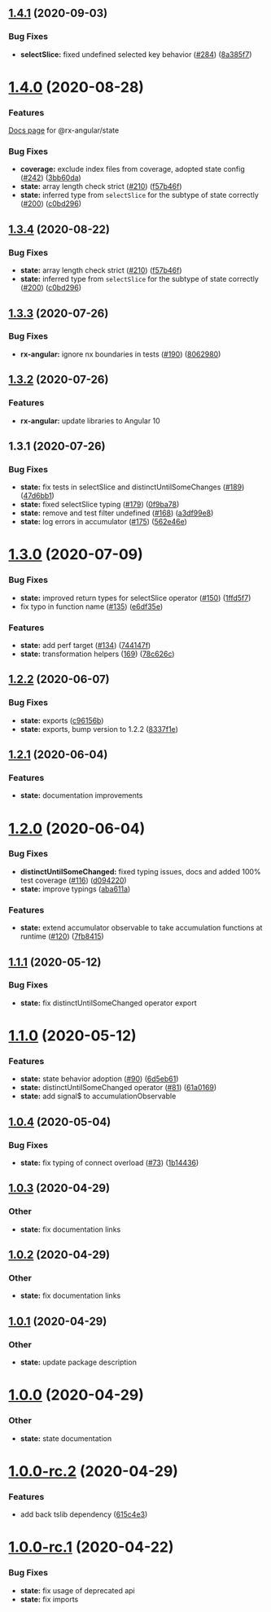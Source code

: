 ## [1.4.1](https://github.com/rx-angular/rx-angular/compare/state@1.4.0...state@1.4.1) (2020-09-03)

  ### Bug Fixes

  * **selectSlice:** fixed undefined selected key behavior ([#284](https://github.com/rx-angular/rx-angular/issues/284)) ([8a385f7](https://github.com/rx-angular/rx-angular/commit/8a385f7149e3ad04a59466d2930686fb3dabe75c))


  # [1.4.0](https://github.com/rx-angular/rx-angular/compare/state@1.3.4...state@1.4.0) (2020-08-28)

  ### Features

  [Docs page](https://rx-angular.github.io/rx-angular/#/web/state/general/overview) for @rx-angular/state

  ### Bug Fixes

  * **coverage:** exclude index files from coverage, adopted state config ([#242](https://github.com/rx-angular/rx-angular/issues/242)) ([3bb60da](https://github.com/rx-angular/rx-angular/commit/3bb60dad76af807ef7dde45dbce3081b23916db9))
  * **state:** array length check strict ([#210](https://github.com/rx-angular/rx-angular/issues/210)) ([f57b46f](https://github.com/rx-angular/rx-angular/commit/f57b46f896fa387d6bb1f6a416405e46496733c7))
  * **state:** inferred type from `selectSlice` for the subtype of state correctly ([#200](https://github.com/rx-angular/rx-angular/issues/200)) ([c0bd296](https://github.com/rx-angular/rx-angular/commit/c0bd296f206246a3790d487796dfdde46f56d3aa))

  ## [1.3.4](https://github.com/rx-angular/rx-angular/compare/state@1.3.4...state@1.3.4) (2020-08-22)

  ### Bug Fixes

  - **state:** array length check strict ([#210](https://github.com/rx-angular/rx-angular/issues/210)) ([f57b46f](https://github.com/rx-angular/rx-angular/commit/f57b46f896fa387d6bb1f6a416405e46496733c7))
  - **state:** inferred type from `selectSlice` for the subtype of state correctly ([#200](https://github.com/rx-angular/rx-angular/issues/200)) ([c0bd296](https://github.com/rx-angular/rx-angular/commit/c0bd296f206246a3790d487796dfdde46f56d3aa))

  ## [1.3.3](https://github.com/rx-angular/rx-angular/compare/state@1.3.2...state@1.3.3) (2020-07-26)

  ### Bug Fixes

  - **rx-angular:** ignore nx boundaries in tests ([#190](https://github.com/rx-angular/rx-angular/issues/190)) ([8062980](https://github.com/rx-angular/rx-angular/commit/8062980928bc5959b486958c35c2833a5a4f0544))

  ## [1.3.2](https://github.com/rx-angular/rx-angular/compare/state@1.3.1...state@1.3.2) (2020-07-26)

  ### Features

  - **rx-angular:** update libraries to Angular 10

  ## 1.3.1 (2020-07-26)

  ### Bug Fixes

  - **state:** fix tests in selectSlice and distinctUntilSomeChanges ([#189](https://github.com/rx-angular/rx-angular/issues/189)) ([47d6bb1](https://github.com/rx-angular/rx-angular/commit/47d6bb1d62d851dab706041053553d764478a87e))
  - **state:** fixed selectSlice typing ([#179](https://github.com/rx-angular/rx-angular/issues/179)) ([0f9ba78](https://github.com/rx-angular/rx-angular/commit/0f9ba785e899a1924bc572c627e1e9701561195d))
  - **state:** remove and test filter undefined ([#168](https://github.com/rx-angular/rx-angular/pull/168)) ([a3df99e8](https://github.com/rx-angular/rx-angular/commit/a3df99e8cc688af2656b1116225c65f831ec672b))
  - **state:** log errors in accumulator ([#175](https://github.com/rx-angular/rx-angular/pull/175)) ([562e46e](https://github.com/rx-angular/rx-angular/commit/562e46ee6a5f9481b1a58dcf79f5d082e8f19c1b))

  # [1.3.0](https://github.com/rx-angular/rx-angular/compare/state@1.2.2...state@1.3.0) (2020-07-09)

  ### Bug Fixes

  - **state:** improved return types for selectSlice operator ([#150](https://github.com/rx-angular/rx-angular/issues/150)) ([1ffd5f7](https://github.com/rx-angular/rx-angular/commit/1ffd5f78f4c3c2b31dcbc41bb458e6bdbdf25624))
  - fix typo in function name ([#135](https://github.com/rx-angular/rx-angular/issues/135)) ([e6df35e](https://github.com/rx-angular/rx-angular/commit/e6df35ecda96e986fcdf868be80290773c947bd3))

  ### Features

  - **state:** add perf target ([#134](https://github.com/rx-angular/rx-angular/issues/134)) ([744147f](https://github.com/rx-angular/rx-angular/commit/744147f4e3b6610c779258ac3edc160640edbb62))
  - **state:** transformation helpers ([169](https://github.com/rx-angular/rx-angular/pull/169)) ([78c626c](https://github.com/rx-angular/rx-angular/commit/78c626c80818182f5ddb0ba16cab512b4ca8fa4e))

  ## [1.2.2](https://github.com/rx-angular/rx-angular/compare/state@1.2.1...state@1.2.2) (2020-06-07)

  ### Bug Fixes

  - **state:** exports ([c96156b](https://github.com/rx-angular/rx-angular/commit/c96156b9560557ecbbb51a4a3dfacd40ad81d8c7))
  - **state:** exports, bump version to 1.2.2 ([8337f1e](https://github.com/rx-angular/rx-angular/commit/8337f1e24e96bae0586d2a516bb7a8504072bfb8))

  ## [1.2.1](https://github.com/rx-angular/rx-angular/compare/state@1.2.0...state@1.2.1) (2020-06-04)

  ### Features

  - **state:** documentation improvements

  # [1.2.0](https://github.com/rx-angular/rx-angular/compare/state@1.1.1...state@1.2.0) (2020-06-04)

  ### Bug Fixes

  - **distinctUntilSomeChanged:** fixed typing issues, docs and added 100% test coverage ([#116](https://github.com/rx-angular/rx-angular/issues/116)) ([d094220](https://github.com/rx-angular/rx-angular/commit/d0942203789e789d311bdabe2ecc10429060f41c))
  - **state:** improve typings ([aba611a](https://github.com/rx-angular/rx-angular/commit/aba611acedbadb09c7e3233a5d9b7bd74f73d259))

  ### Features

  - **state:** extend accumulator observable to take accumulation functions at runtime ([#120](https://github.com/rx-angular/rx-angular/issues/120)) ([7fb8415](https://github.com/rx-angular/rx-angular/commit/7fb84158261ed8f652699be4af687fdba95bb2ec))

  ## [1.1.1](https://github.com/rx-angular/rx-angular/compare/state@1.1.0...state@1.1.1) (2020-05-12)

  ### Bug Fixes

  - **state:** fix distinctUntilSomeChanged operator export

  # [1.1.0](https://github.com/rx-angular/rx-angular/compare/state@1.0.4...state@1.1.0) (2020-05-12)

  ### Features

  - **state:** state behavior adoption ([#90](https://github.com/rx-angular/rx-angular/pull/90)) ([6d5eb61](https://github.com/rx-angular/rx-angular/commit/6d5eb61bbd1cae2652e8ab7c9f278c362fa270a3))
  - **state:** distinctUntilSomeChanged operator ([#81](https://github.com/rx-angular/rx-angular/pull/81)) ([61a0169](https://github.com/rx-angular/rx-angular/commit/61a0169e5f9fab0f642ed48347a9cf36e3d82a68))
  - **state:** add signal\$ to accumulationObservable

  ## [1.0.4](https://github.com/rx-angular/rx-angular/compare/state@1.0.3...state@1.0.4) (2020-05-04)

  ### Bug Fixes

  - **state:** fix typing of connect overload ([#73](https://github.com/rx-angular/rx-angular/pull/73)) ([1b14436](https://github.com/rx-angular/rx-angular/commit/1b144367e75ac2a68bfb3eb9bdd7e7ffddc65585))

  ## [1.0.3](https://github.com/rx-angular/rx-angular/compare/state@1.0.2...state@1.0.3) (2020-04-29)

  ### Other

  - **state:** fix documentation links

  ## [1.0.2](https://github.com/rx-angular/rx-angular/compare/state@1.0.1...state@1.0.2) (2020-04-29)

  ### Other

  - **state:** fix documentation links

  ## [1.0.1](https://github.com/rx-angular/rx-angular/compare/state@1.0.0...state@1.0.1) (2020-04-29)

  ### Other

  - **state:** update package description

  # [1.0.0](https://github.com/rx-angular/rx-angular/compare/state@1.0.0-rc.2...state@1.0.0) (2020-04-29)

  ### Other

  - **state:** state documentation

  # [1.0.0-rc.2](https://github.com/rx-angular/rx-angular/compare/state@1.0.0-rc.1...state@1.0.0-rc.2) (2020-04-29)

  ### Features

  - add back tslib dependency ([615c4e3](https://github.com/rx-angular/rx-angular/commit/615c4e37654d97e90d301bfdeacef4cb86c9426b))

  # [1.0.0-rc.1](https://github.com/rx-angular/rx-angular/compare/state@0.0.7-beta.1...state@1.0.0-rc.1) (2020-04-22)

  ### Bug Fixes

  - **state:** fix usage of deprecated api
  - **state:** fix imports
